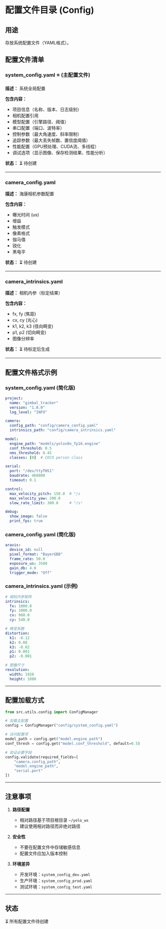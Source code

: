 # 配置文件目录 (Config)

## 用途

存放系统配置文件（YAML格式）。

## 配置文件清单

### system_config.yaml ⭐ (主配置文件)
**描述：** 系统全局配置

**包含内容：**
- 项目信息（名称、版本、日志级别）
- 相机配置引用
- 模型配置（引擎路径、阈值）
- 串口配置（端口、波特率）
- 控制参数（最大角速度、斜率限制）
- 追踪参数（最大丢失帧数、置信度阈值）
- 性能配置（GPU预处理、CUDA流、多线程）
- 调试选项（显示图像、保存检测结果、性能分析）

**状态：** ⏳ 待创建

---

### camera_config.yaml
**描述：** 海康相机参数配置

**包含内容：**
- 曝光时间 (us)
- 增益
- 触发模式
- 像素格式
- 伽马值
- 锐化
- 黑电平

**状态：** ⏳ 待创建

---

### camera_intrinsics.yaml
**描述：** 相机内参（标定结果）

**包含内容：**
- fx, fy (焦距)
- cx, cy (光心)
- k1, k2, k3 (径向畸变)
- p1, p2 (切向畸变)
- 图像分辨率

**状态：** ⏳ 待标定后生成

---

## 配置文件格式示例

### system_config.yaml (简化版)
```yaml
project:
  name: "gimbal_tracker"
  version: "1.0.0"
  log_level: "INFO"

camera:
  config_path: "config/camera_config.yaml"
  intrinsics_path: "config/camera_intrinsics.yaml"

model:
  engine_path: "models/yolov8n_fp16.engine"
  conf_threshold: 0.5
  nms_threshold: 0.45
  classes: [0]  # COCO person class

serial:
  port: "/dev/ttyTHS1"
  baudrate: 460800
  timeout: 0.1

control:
  max_velocity_pitch: 150.0  # °/s
  max_velocity_yaw: 200.0
  slew_rate_limit: 300.0     # °/s²

debug:
  show_image: false
  print_fps: true
```

### camera_config.yaml (简化版)
```yaml
aravis:
  device_id: null
  pixel_format: "BayerGB8"
  frame_rate: 50.0
  exposure_us: 3500
  gain_db: 4.0
  trigger_mode: "Off"
```

### camera_intrinsics.yaml (示例)
```yaml
# 相机内参矩阵
intrinsics:
  fx: 1000.0
  fy: 1000.0
  cx: 960.0
  cy: 540.0

# 畸变系数
distortion:
  k1: -0.12
  k2: 0.08
  k3: -0.02
  p1: 0.001
  p2: -0.001

# 图像尺寸
resolution:
  width: 1920
  height: 1080
```

---

## 配置加载方式

```python
from src.utils.config import ConfigManager

# 加载主配置
config = ConfigManager("config/system_config.yaml")

# 访问配置项
model_path = config.get("model.engine_path")
conf_thresh = config.get("model.conf_threshold", default=0.5)

# 验证必要字段
config.validate(required_fields=[
    "camera.config_path",
    "model.engine_path",
    "serial.port"
])
```

---

## 注意事项

1. **路径配置**
   - 相对路径基于项目根目录 `~/yolo_ws`
   - 建议使用相对路径而非绝对路径

2. **安全性**
   - 不要在配置文件中存储敏感信息
   - 配置文件应加入版本控制

3. **环境差异**
   - 开发环境：`system_config_dev.yaml`
   - 生产环境：`system_config_prod.yaml`
   - 测试环境：`system_config_test.yaml`

---

## 状态
⏳ 所有配置文件待创建
